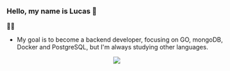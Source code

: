 ### Hello, my name is Lucas 👋

  👨‍💻
- My goal is to become a backend developer, focusing on GO, mongoDB, Docker and PostgreSQL, but I'm always studying other languages.

<div align="center" >
<a href="https://skillicons.dev"   >
  <img src="https://skillicons.dev/icons?i=git,vscode,go,sass,prisma,bots,nodejs,docker,postman,vercel,mongodb,postgres,github,discord,linkedin" />
</a>
  <br />

  </div>
  
</div>
